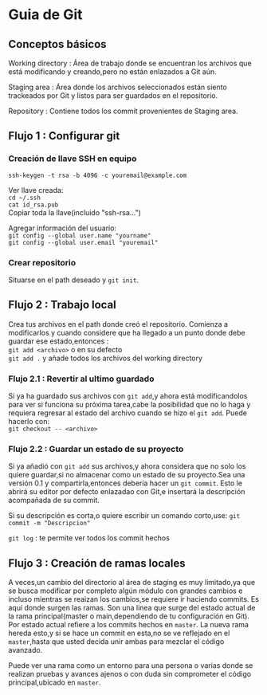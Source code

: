 # Guia de Git

## Conceptos básicos

Working directory : Área de trabajo donde se encuentran los archivos que está modificando y creando,pero no están enlazados a Git aún.

Staging area : Área donde los archivos seleccionados están siento trackeados por Git y listos para ser guardados en el repositorio.

Repository : Contiene todos los commit provenientes de Staging area.

## Flujo 1 : Configurar git

### Creación de llave SSH en equipo

`ssh-keygen -t rsa -b 4096 -c youremail@example.com`

Ver llave creada:  
`cd ~/.ssh`  
`cat id_rsa.pub`  
Copiar toda la llave(incluido "ssh-rsa...")

Agregar información del usuario:  
`git config --global user.name "yourname"`  
`git config --global user.email "youremail"`

### Crear repositorio

Situarse en el path deseado y `git init`.

## Flujo 2 : Trabajo local

Crea tus archivos en el path donde creó el repositorio. Comienza a modificarlos y cuando considere que ha llegado a un punto donde debe guardar ese estado,entonces :  
`git add <archivo>` o en su defecto  
`git add .` y añade todos los archivos del working directory

### Flujo 2.1 : Revertir al ultimo guardado

Si ya ha guardado sus archivos con `git add`,y ahora está modificandolos para ver si funciona su próxima tarea,cabe la posibilidad que no lo haga y requiera regresar al estado del archivo cuando se hizo el `git add`. Puede hacerlo con:  
`git checkout -- <archivo>`

### Flujo 2.2 : Guardar un estado de su proyecto

Si ya añadió con `git add` sus archivos,y ahora considera que no solo los quiere guardar,si no almacenar como un estado de su proyecto.Sea una versión 0.1 y compartirla,entonces debería hacer un `git commit`. Esto le abrirá su editor por defecto enlazadao con Git,e insertará la descripción acompañada de su commit.

Si su descripción es corta,o quiere escribir un comando corto,use:
`git commit -m "Descripcion"`

`git log` : te permite ver todos los commit hechos

## Flujo 3 : Creación de ramas locales

A veces,un cambio del directorio al área de staging es muy limitado,ya que se busca modificar por completo algún módulo con grandes cambios e incluso mientras se reaizan los cambios,se requiere ir haciendo commits. Es aquí donde surgen las ramas.
Son una linea que surge del estado actual de la rama principal(master o main,dependiendo de tu configuración en Git). Por estado actual refiere a los commits hechos en `master`. La nueva rama hereda esto,y si se hace un commit en esta,no se ve reflejado en el `master`,hasta que usted decida unir ambas para mezclar el código avanzado.

Puede ver una rama como un entorno para una persona o varias donde se realizan pruebas y avances ajenos o con duda sin comprometer el código principal,ubicado en `master`.
